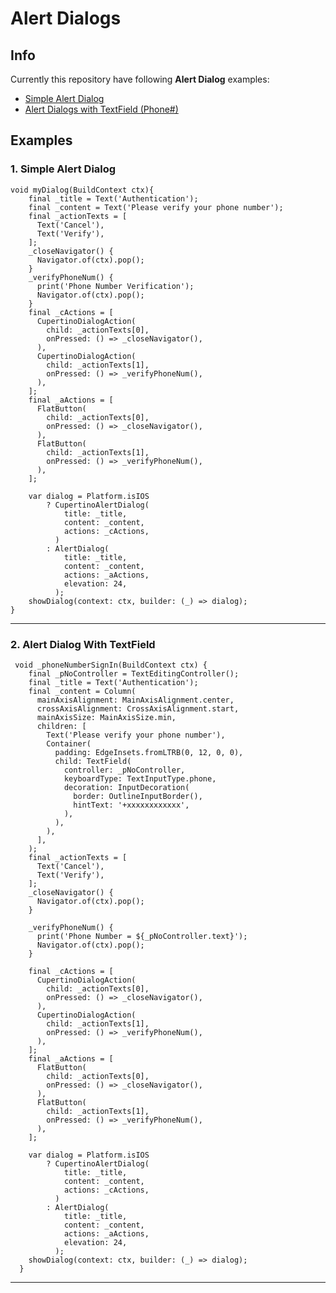 # Alert Dialogs

## Info 
Currently this repository have following **Alert Dialog** examples:
<!-- TOC -->
 - [Simple Alert Dialog](###1-simple-alert-dialog)
 - [Alert Dialogs with TextField (Phone#)](###2-alert-dialog-with-textField)
 <!-- /TOC -->
## Examples

 ### 1. Simple Alert Dialog

    void myDialog(BuildContext ctx){
        final _title = Text('Authentication');
        final _content = Text('Please verify your phone number');
        final _actionTexts = [
          Text('Cancel'),
          Text('Verify'),
        ];
        _closeNavigator() {
          Navigator.of(ctx).pop();
        }
        _verifyPhoneNum() {
          print('Phone Number Verification');
          Navigator.of(ctx).pop();
        }
        final _cActions = [
          CupertinoDialogAction(
            child: _actionTexts[0],
            onPressed: () => _closeNavigator(),
          ),
          CupertinoDialogAction(
            child: _actionTexts[1],
            onPressed: () => _verifyPhoneNum(),
          ),
        ];
        final _aActions = [
          FlatButton(
            child: _actionTexts[0],
            onPressed: () => _closeNavigator(),
          ),
          FlatButton(
            child: _actionTexts[1],
            onPressed: () => _verifyPhoneNum(),
          ),
        ];
    
        var dialog = Platform.isIOS
            ? CupertinoAlertDialog(
                title: _title,
                content: _content,
                actions: _cActions,
              )
            : AlertDialog(
                title: _title,
                content: _content,
                actions: _aActions,
                elevation: 24,
              );
        showDialog(context: ctx, builder: (_) => dialog);
    }
***
 ### 2. Alert Dialog With TextField

     void _phoneNumberSignIn(BuildContext ctx) {
        final _pNoController = TextEditingController();
        final _title = Text('Authentication');
        final _content = Column(
          mainAxisAlignment: MainAxisAlignment.center,
          crossAxisAlignment: CrossAxisAlignment.start,
          mainAxisSize: MainAxisSize.min,
          children: [
            Text('Please verify your phone number'),
            Container(
              padding: EdgeInsets.fromLTRB(0, 12, 0, 0),
              child: TextField(
                controller: _pNoController,
                keyboardType: TextInputType.phone,
                decoration: InputDecoration(
                  border: OutlineInputBorder(),
                  hintText: '+xxxxxxxxxxxx',
                ),
              ),
            ),
          ],
        );
        final _actionTexts = [
          Text('Cancel'),
          Text('Verify'),
        ];
        _closeNavigator() {
          Navigator.of(ctx).pop();
        }
    
        _verifyPhoneNum() {
          print('Phone Number = ${_pNoController.text}');
          Navigator.of(ctx).pop();
        }
    
        final _cActions = [
          CupertinoDialogAction(
            child: _actionTexts[0],
            onPressed: () => _closeNavigator(),
          ),
          CupertinoDialogAction(
            child: _actionTexts[1],
            onPressed: () => _verifyPhoneNum(),
          ),
        ];
        final _aActions = [
          FlatButton(
            child: _actionTexts[0],
            onPressed: () => _closeNavigator(),
          ),
          FlatButton(
            child: _actionTexts[1],
            onPressed: () => _verifyPhoneNum(),
          ),
        ];
    
        var dialog = Platform.isIOS
            ? CupertinoAlertDialog(
                title: _title,
                content: _content,
                actions: _cActions,
              )
            : AlertDialog(
                title: _title,
                content: _content,
                actions: _aActions,
                elevation: 24,
              );
        showDialog(context: ctx, builder: (_) => dialog);
      }
      
***
<!--stackedit_data:
eyJoaXN0b3J5IjpbLTkxMDY2OTY5NCwzOTkwNjA1MzAsMTc0Mj
kxNTUyNF19
-->